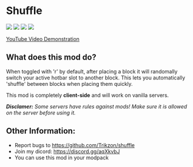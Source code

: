 # Shuffle
[![](http://cf.way2muchnoise.eu/full_360916_fabric.svg)](https://www.curseforge.com/minecraft/mc-mods/flora-doubling-fabric) [![](http://cf.way2muchnoise.eu/versions/360916.svg)](https://www.curseforge.com/minecraft/mc-mods/flora-doubling-fabric) 
[![](http://cf.way2muchnoise.eu/full_411161_forge.svg)](https://www.curseforge.com/minecraft/mc-mods/flora-doubling) [![](http://cf.way2muchnoise.eu/versions/411161.svg)](https://www.curseforge.com/minecraft/mc-mods/flora-doubling) 

[YouTube Video Demonstration](https://www.youtube.com/watch?v=iTEJO_tNMgs)

## What does this mod do?
When toggled with 'r' by default, after placing a block it will randomally switch your active hotbar slot to another block.
This lets you automatically 'shuffle' between blocks when placing them quickly.

This mod is completely **client-side** and will work on vanilla servers.

***Disclamer:** Some servers have rules against mods! Make sure it is allowed on the server before using it.*

## Other Information:
- Report bugs to https://github.com/Trikzon/shuffle
- Join my dicord: https://discord.gg/aqXkvbJ
- You can use this mod in your modpack